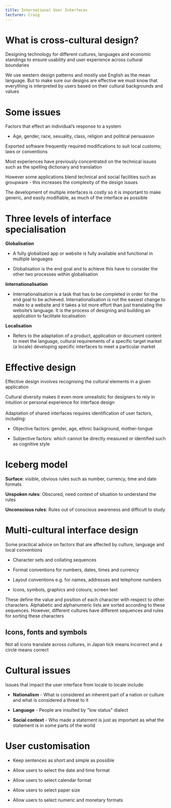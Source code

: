 ```yaml
---
title: International User Interfaces
lecturer: Craig
---
```


# What is cross-cultural design?

Designing technology for different cultures, languages and economic
standings to ensure usability and user experience across cultural
boundaries

We use western design patterns and mostly use English as the mean
language. But to make sure our designs are effective we must know that
everything is interpreted by users based on their cultural backgrounds
and values

# Some issues

Factors that effect an individual’s response to a system

- Age, gender, race, sexuality, class, religion and political
  persuasion

Exported software frequently required modifications to suit local
customs; laws or conventions

Most experiences have previously concentrated on the technical issues
such as the spelling dictionary and translation

However some applications blend technical and social facilities such as
groupware - this increases the complexity of the design issues

The development of multiple interfaces is costly so it is important to
make generic, and easily modifiable, as much of the interface as
possible

# Three levels of interface specialisation

**Globalisation**

- A fully globalized app or website is fully available and functional
  in multiple languages

- Globalisation is the end goal and to achieve this have to consider
  the other two processes within globalisation

**Internationalisation**

- Internationalisation is a task that has to be completed in order for
  the end goal to be achieved. Internationalisation is not the easiest
  change to make to a website and it takes a lot more effort than just
  translating the website’s language. It is the process of designing
  and building an application to facilitate localisation

**Localisation**

- Refers to the adaptation of a product, application or document
  content to meet the language, cultural requirements of a specific
  target market (a locale) developing specific interfaces to meet a
  particular market

# Effective design

Effective design involves recognising the cultural elements in a given
application

Cultural diversity makes it even more unrealistic for designers to rely
in intuition or personal experience for interface design\
\
Adaptation of shared interfaces requires identification of user factors,
including:

- Objective factors: gender, age, ethnic background, mother-tongue

- Subjective factors: which cannot be directly measured or identified
  such as cognitive style

# Iceberg model

**Surface**: visible, obvious rules such as number, currency, time and
date formats

**Unspoken rules**: Obscured, need context of situation to understand
the rules

**Unconscious rules**: Rules out of conscious awareness and difficult to
study

# Multi-cultural interface design

Some practical advice on factors that are affected by culture, language
and local conventions

- Character sets and collating sequences

- Format conventions for numbers, dates, times and currency

- Layout conventions e.g. for names, addresses and telephone numbers

- Icons, symbols, graphics and colours; screen text

<Definition name="Collating Sequences">
These define the value and position of each character with respect to other characters. Alphabetic and alphanumeric lists are sorted according to these sequences. However, different cultures have different sequences and rules for sorting these characters
</Definition>

## Icons, fonts and symbols

Not all icons translate across cultures, in Japan tick means incorrect
and a circle means correct

# Cultural issues

Issues that impact the user interface from locale to locale include:

- **Nationalism** - What is considered an inherent part of a nation or
  culture and what is considered a threat to it

- **Language** - People are insulted by "low status" dialect

- **Social context** - Who made a statement is just as important as
  what the statement is in some parts of the world

# User customisation

- Keep sentences as short and simple as possible

- Allow users to select the date and time format

- Allow users to select calendar format

- Allow users to select paper size

- Allow users to select numeric and monetary formats
